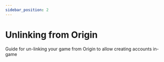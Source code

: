 ```yaml
---
sidebar_position: 2
---
```


# Unlinking from Origin

Guide for un-linking your game from Origin to allow creating accounts in-game

